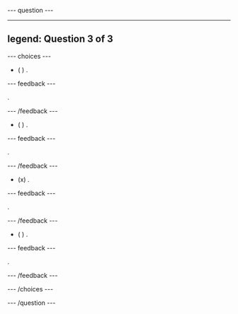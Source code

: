 --- question ---

---
legend: Question 3 of 3
---



--- choices ---

- ( ) .

 --- feedback ---

 .

 --- /feedback ---

- ( ) .

 --- feedback ---

 .

 --- /feedback ---

- (x) .

 --- feedback ---

 .

 --- /feedback ---

- ( ) .

 --- feedback ---

 .

 --- /feedback ---

--- /choices ---

--- /question ---